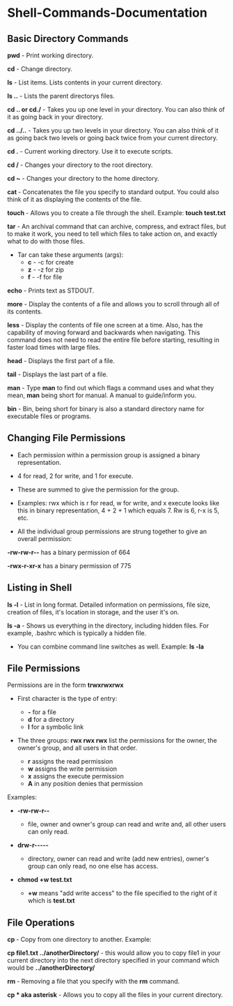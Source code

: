 # Shell-Commands-Documentation

## Basic Directory Commands

**pwd** - Print working directory.

**cd** - Change directory.

**ls** - List items. Lists contents in your current directory.

**ls ..** - Lists the parent directorys files.

**cd .. or cd./** - Takes you up one level in your directory. You can also think of it as going back in your directory.

**cd ../..** - Takes you up two levels in your directory. You can also think of it as going back two levels or going back twice from your current directory.

**cd .** - Current working directory. Use it to execute scripts.

**cd /** - Changes your directory to the root directory.

**cd ~** - Changes your directory to the home directory.

**cat <filename>** - Concatenates the file you specify to standard output. You could also think of it as displaying the contents of the file.

**touch <filename>** - Allows you to create a file through the shell. Example: **touch test.txt**

**tar** - An archival command that can archive, compress, and extract files, but to make it work, you need to tell which files to take action on, and exactly what to do with those files.
  * Tar can take these arguments (args):
    * **c** - -c for create
    * **z** - -z for zip
    * **f** - -f for file

**echo** - Prints text as STDOUT.

**more** - Display the contents of a file and allows you to scroll through all of its contents.

**less** - Display the contents of file one screen at a time. Also, has the capability of moving forward and backwards when navigating. This command does not need to read the entire file before starting, resulting in faster load times with large files.

**head** - Displays the first part of a file.

**tail** - Displays the last part of a file.

**man** - Type **man** to find out which flags a command uses and what they mean, **man** being short for manual. A manual to guide/inform you.

**bin** - Bin, being short for binary is also a standard directory name for executable files or programs.

## Changing File Permissions

* Each permission within a permission group is assigned a binary representation.

* 4 for read, 2 for write, and 1 for execute.

* These are summed to give the permission for the group.

* Examples: rwx which is r for read, w for write, and x execute looks like this in binary representation, 4 + 2 + 1 which equals 7. Rw is 6, r-x is 5, etc.

* All the individual group permissions are strung together to give an overall permission:

**-rw-rw-r--** has a binary permission of 664

**-rwx-r-xr-x** has a binary permission of 775

## Listing in Shell

**ls -l** - List in long format. Detailed information on permissions, file size, creation of files, it's location in storage, and the user it's on.

**ls -a** - Shows us everything in the directory, including hidden files. For example, .bashrc which is typically a hidden file.

* You can combine command line switches as well. Example: **ls -la**

## File Permissions

Permissions are in the form **trwxrwxrwx**

* First character is the type of entry:
  * **-** for a file
  * **d** for a directory
  * **l** for a symbolic link

* The three groups: **rwx rwx rwx** list the permissions for the owner, the owner's group, and all users in that order.
  * **r** assigns the read permission
  * **w** assigns the write permission
  * **x** assigns the execute permission
  * **A** in any position denies that permission

Examples:

* **-rw-rw-r--**

  * file, owner and owner's group can read and write and, all other users can only read.   

* **drw-r-----**

    * directory, owner can read and write (add new entries), owner's group can only read, no one else has access.

* **chmod +w test.txt**

    * **+w** means "add write access" to the file specified to the right of it which is **test.txt**

## File Operations

**cp <filename>** - Copy from one directory to another. Example:

**cp file1.txt ../anotherDirectory/** - this would allow you to copy file1 in your current directory into the next directory specified in your command which would be **../anotherDirectory/**

**rm <filename>** - Removing a file that you specify with the **rm** command.

**cp * aka asterisk** - Allows you to copy all the files in your current directory.
